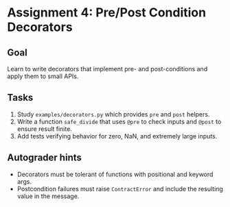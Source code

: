 # Assignment 4: Pre/Post Condition Decorators

## Goal
Learn to write decorators that implement pre- and post-conditions and apply them to small APIs.

## Tasks
1. Study `examples/decorators.py` which provides `pre` and `post` helpers.
2. Write a function `safe_divide` that uses `@pre` to check inputs and `@post` to ensure result finite.
3. Add tests verifying behavior for zero, NaN, and extremely large inputs.

## Autograder hints
- Decorators must be tolerant of functions with positional and keyword args.
- Postcondition failures must raise `ContractError` and include the resulting value in the message.
